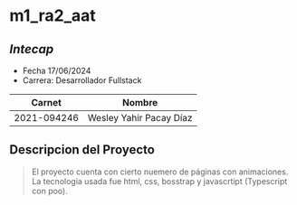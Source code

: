 # m1_ra2_aat
## _Intecap_

- Fecha 17/06/2024
- Carrera: Desarrollador Fullstack

| Carnet | Nombre |
| ------ | ------ |
| 2021-094246 | Wesley Yahir Pacay Díaz |

## Descripcion del Proyecto
> El proyecto cuenta con cierto nuemero de páginas con animaciones.
> La tecnologia usada fue html, css, bosstrap y javascrtipt (Typescript con poo).